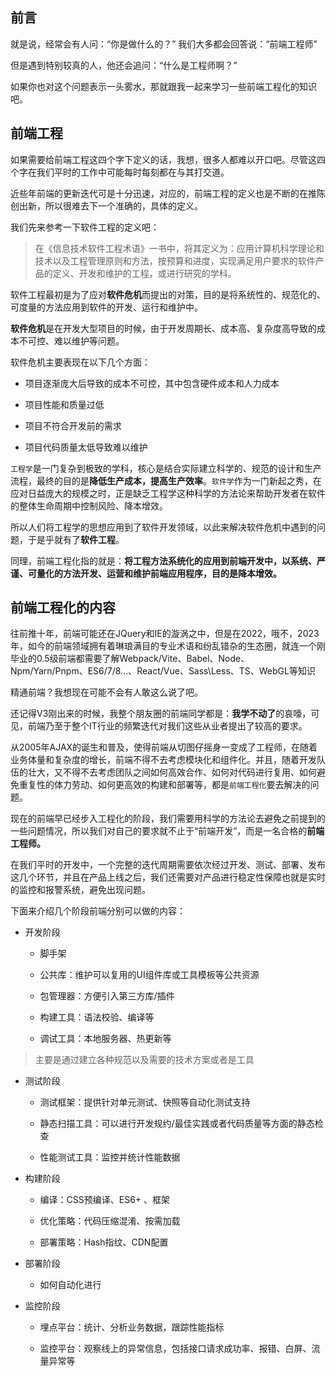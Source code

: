 ## 前言

就是说，经常会有人问：“你是做什么的？”      我们大多都会回答说：“前端工程师”

但是遇到特别较真的人，他还会追问：“什么是工程师啊？”

如果你也对这个问题表示一头雾水，那就跟我一起来学习一些前端工程化的知识吧。

## 前端工程

如果需要给前端工程这四个字下定义的话，我想，很多人都难以开口吧。尽管这四个字在我们平时的工作中可能每时每刻都在与其打交道。



近些年前端的更新迭代可是十分迅速，对应的，前端工程的定义也是不断的在推陈创出新，所以很难去下一个准确的，具体的定义。



我们先来参考一下软件工程的定义吧：

> 在《信息技术软件工程术语》一书中，将其定义为：应用计算机科学理论和技术以及工程管理原则和方法，按预算和进度，实现满足用户要求的软件产品的定义、开发和维护的工程，或进行研究的学科。



软件工程最初是为了应对**软件危机**而提出的对策，目的是将系统性的、规范化的、可度量的方法应用到软件的开发、运行和维护中。



**软件危机**是在开发大型项目的时候，由于开发周期长、成本高、复杂度高导致的成本不可控、难以维护等问题。



软件危机主要表现在以下几个方面：

- 项目逐渐庞大后导致的成本不可控，其中包含硬件成本和人力成本

- 项目性能和质量过低

- 项目不符合开发前的需求

- 项目代码质量太低导致难以维护



`工程学`是一门复杂到极致的学科，核心是结合实际建立科学的、规范的设计和生产流程，最终的目的是**降低生产成本，提高生产效率**。`软件学`作为一门新起之秀，在应对日益庞大的规模之时，正是缺乏工程学这种科学的方法论来帮助开发者在软件的整体生命周期中控制风险、降本增效。



所以人们将工程学的思想应用到了软件开发领域，以此来解决软件危机中遇到的问题，于是乎就有了**软件工程**。



同理，前端工程化指的就是：**将工程方法系统化的应用到前端开发中，以系统、严谨、可量化的方法开发、运营和维护前端应用程序，目的是降本增效。**



## 前端工程化的内容

往前推十年，前端可能还在JQuery和IE的漩涡之中，但是在2022，哦不，2023年，如今的前端领域拥有着琳琅满目的专业术语和纷乱错杂的生态圈，就连一个刚毕业的0.5级前端都需要了解Webpack/Vite、Babel、Node、Npm/Yarn/Pnpm、ES6/7/8...、React/Vue、Sass\Less、TS、WebGL等知识



精通前端？我想现在可能不会有人敢这么说了吧。



还记得V3刚出来的时候，我整个朋友圈的前端同学都是：**我学不动了**的哀嚎，可见，前端乃至于整个IT行业的频繁迭代对我们这些从业者提出了较高的要求。



从2005年AJAX的诞生和普及，使得前端从切图仔摇身一变成了工程师，在随着业务体量和复杂度的增长，前端不得不去考虑模块化和组件化。并且，随着开发队伍的壮大，又不得不去考虑团队之间如何高效合作、如何对代码进行复用、如何避免重复性的体力劳动、如何更高效的构建和部署等，都是`前端工程化`要去解决的问题。



现在的前端早已经步入工程化的阶段，我们需要用科学的方法论去避免之前提到的一些问题情况，所以我们对自己的要求就不止于“前端开发”，而是一名合格的**前端工程师。**



在我们平时的开发中，一个完整的迭代周期需要依次经过开发、测试、部署、发布这几个环节，并且在产品上线之后，我们还需要对产品进行稳定性保障也就是实时的监控和报警系统，避免出现问题。



下面来介绍几个阶段前端分别可以做的内容：

- 开发阶段
  
  - 脚手架
  
  - 公共库：维护可以复用的UI组件库或工具模板等公共资源
  
  - 包管理器：方便引入第三方库/插件
  
  - 构建工具：语法校验、编译等
  
  - 调试工具：本地服务器、热更新等

> 主要是通过建立各种规范以及需要的技术方案或者是工具

- 测试阶段
  
  - 测试框架：提供针对单元测试、快照等自动化测试支持
  
  - 静态扫描工具：可以进行开发规约/最佳实践或者代码质量等方面的静态检查
  
  - 性能测试工具：监控并统计性能数据

- 构建阶段
  
  - 编译：CSS预编译、ES6+ 、框架
  
  - 优化策略：代码压缩混淆、按需加载
  
  - 部署策略：Hash指纹、CDN配置

- 部署阶段
  
  - 如何自动化进行

- 监控阶段
  
  - 埋点平台：统计、分析业务数据，跟踪性能指标
  
  - 监控平台：观察线上的异常信息，包括接口请求成功率、报错、白屏、流量异常等
